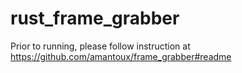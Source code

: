# rust_frame_grabber
Prior to running, please follow instruction at https://github.com/amantoux/frame_grabber#readme
